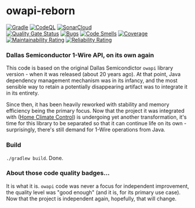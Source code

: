 owapi-reborn
==

[![Gradle](https://github.com/home-climate-control/owapi-reborn/actions/workflows/gradle.yml/badge.svg)](https://github.com/home-climate-control/owapi-reborn/actions/workflows/gradle.yml)
[![CodeQL](https://github.com/home-climate-control/owapi-reborn/actions/workflows/codeql-analysis.yml/badge.svg)](https://github.com/home-climate-control/owapi-reborn/actions/workflows/codeql-analysis.yml)
[![SonarCloud](https://github.com/home-climate-control/owapi-reborn/actions/workflows/sonarcloud.yml/badge.svg)](https://github.com/home-climate-control/owapi-reborn/actions/workflows/sonarcloud.yml)  
[![Quality Gate Status](https://sonarcloud.io/api/project_badges/measure?project=home-climate-control_owapi-reborn&metric=alert_status)](https://sonarcloud.io/dashboard?id=home-climate-control_owapi-reborn)
[![Bugs](https://sonarcloud.io/api/project_badges/measure?project=home-climate-control_owapi-reborn&metric=bugs)](https://sonarcloud.io/dashboard?id=home-climate-control_owapi-reborn)
[![Code Smells](https://sonarcloud.io/api/project_badges/measure?project=home-climate-control_owapi-reborn&metric=code_smells)](https://sonarcloud.io/dashboard?id=home-climate-control_owapi-reborn)
[![Coverage](https://sonarcloud.io/api/project_badges/measure?project=home-climate-control_owapi-reborn&metric=coverage)](https://sonarcloud.io/dashboard?id=home-climate-control_owapi-reborn)
[![Maintainability Rating](https://sonarcloud.io/api/project_badges/measure?project=home-climate-control_owapi-reborn&metric=sqale_rating)](https://sonarcloud.io/dashboard?id=home-climate-control_owapi-reborn)
[![Reliability Rating](https://sonarcloud.io/api/project_badges/measure?project=home-climate-control_owapi-reborn&metric=reliability_rating)](https://sonarcloud.io/dashboard?id=home-climate-control_owapi-reborn)

### Dallas Semiconductor 1-Wire API, on its own again

This code is based on the original Dallas Semicondictor `owapi` library version - when it was released (about 20 years ago).
At that point, Java dependency management mechanism was in its infancy, and the most sensible way to retain a potentially disappearing artifact
was to integrate it in its entirety.

Since then, it has been heavily reworked with stability and memory efficiency being the primary focus. Now that the project it was integrated with
([Home Climate Control](https://github.com/home-climate-control/dz)) is undergoing yet another transformation, it's time for this library
to be separated so that it can continue life on its own - surprisingly, there's still demand for 1-Wire operations from Java.

### Build

`./gradlew build`. Done.

### About those code quality badges...

It is what it is. `owapi` code was never a focus for independent improvement, the quality level was "good enough" (and it is, for its primary use case).
Now that the project is independent again, hopefully, that will change.
